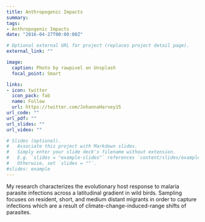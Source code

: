 ```yaml
---
title: Anthropogenic Impacts
summary: 
tags:
- Anthropogenic Impacts
date: "2016-04-27T00:00:00Z"

# Optional external URL for project (replaces project detail page).
external_link: ""

image: 
  caption: Photo by rawpixel on Unsplash
  focal_point: Smart

links:
- icon: twitter
  icon_pack: fab
  name: Follow
  url: https://twitter.com/JohannaHarvey15
url_code: ""
url_pdf: ""
url_slides: ""
url_video: ""

# Slides (optional).
#   Associate this project with Markdown slides.
#   Simply enter your slide deck's filename without extension.
#   E.g. `slides = "example-slides"` references `content/slides/example-slides.md`.
#   Otherwise, set `slides = ""`.
#slides: example
---
```


My research characterizes the evolutionary host response to malaria parasite infections across a latitudinal gradient in wild birds. Sampling focuses on resident, short, and medium distant migrants in order to capture infections which are a result of climate-change-induced-range shifts of parasites. 

